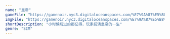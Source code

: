```yaml
---
name: "皇帝"
gameFile: "https://gamenoir.nyc3.digitaloceanspaces.com/%E7%9A%87%E5%B8%9D/emperor.zip"
imgFile: "https://gamenoir.nyc3.digitaloceanspaces.com/%E7%9A%87%E5%B8%9D/original.webp"
shortDescription: "小时候玩过的都记得，玩家扮演皇帝的一生"
genre: "SIM"
---
```

